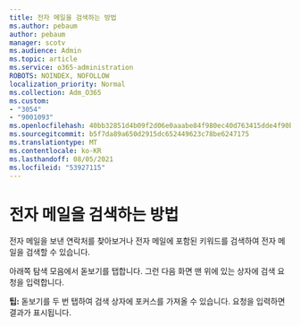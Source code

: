```yaml
---
title: 전자 메일을 검색하는 방법
ms.author: pebaum
author: pebaum
manager: scotv
ms.audience: Admin
ms.topic: article
ms.service: o365-administration
ROBOTS: NOINDEX, NOFOLLOW
localization_priority: Normal
ms.collection: Adm_O365
ms.custom:
- "3054"
- "9001093"
ms.openlocfilehash: 40bb32851d4b09f2d06e0aaabe84f980ec40d763415dde4f90b5120c242e4bb2
ms.sourcegitcommit: b5f7da89a650d2915dc652449623c78be6247175
ms.translationtype: MT
ms.contentlocale: ko-KR
ms.lasthandoff: 08/05/2021
ms.locfileid: "53927115"
---
```

# <a name="how-do-i-search-for-an-email"></a>전자 메일을 검색하는 방법

전자 메일을 보낸 연락처를 찾아보거나 전자 메일에 포함된 키워드를 검색하여 전자 메일을 검색할 수 있습니다.

아래쪽 탐색 모음에서 돋보기를 탭합니다. 그런 다음 화면 맨 위에 있는 상자에 검색 요청을 입력합니다. 

**팁:** 돋보기를 두 번 탭하여 검색 상자에 포커스를 가져올 수 있습니다. 요청을 입력하면 결과가 표시됩니다. 
